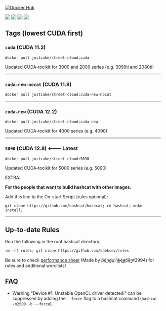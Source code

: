 [![Docker Hub](http://dockeri.co/image/justcake/street-cloud)](https://hub.docker.com/r/justcake/street-cloud/)

[![](https://img.shields.io/docker/image-size/justcake/street-cloud/cuda?label=cuda)](https://hub.docker.com/r/justcake/street-cloud/tags)
[![](https://img.shields.io/docker/image-size/justcake/street-cloud/cuda?label=cuda-new-nocat)](https://hub.docker.com/r/justcake/street-cloud/tags)
[![](https://img.shields.io/docker/image-size/justcake/street-cloud/cuda?label=cuda-new)](https://hub.docker.com/r/justcake/street-cloud/tags)
[![](https://img.shields.io/docker/image-size/justcake/street-cloud/cuda?label=5090)](https://hub.docker.com/r/justcake/street-cloud/tags)

## Tags (lowest CUDA first)


### ``cuda`` (CUDA 11.2) 
```
docker pull justcake/street-cloud:cuda
```

Updated CUDA-toolkit for 3000 and 2000 series (e.g. 3090ti and 2080ti)


--- 


### ``cuda-new-nocat`` (CUDA 11.8) 
```
docker pull justcake/street-cloud:cuda-new-nocat
```
--- 
### ``cuda-new`` (CUDA 12.2) 
```
docker pull justcake/street-cloud:cuda-new
```

Updated CUDA-toolkit for 4000 series (e.g. 4090)

---
### ``5090`` (CUDA 12.8) <--- Latest
```
docker pull justcake/street-cloud:5090
```
Updated CUDA-toolkit for 5000 series (e.g. 5090)


EXTRA:

**For the people that want to build hashcat with other images.**

Add this line to the On-start Script (rules optional):
```
git clone https://github.com/hashcat/hashcat; cd hashcat; make install;
```

--- 



## Up-to-date Rules
Run the following in the root hashcat directory.
```
rm -rf rules; git clone https://github.com/caeksec/rules
```
Be sure to check [performance sheet](https://docs.google.com/spreadsheets/d/1qQNwggWIWtL-m0EYrRg_vdwHOrZCY-SnWcYTwQN0fMk/edit#gid=1952927995) (Made by p͞é͜ng̸u̡͘iń͢͞k̴è͢͜e̛p͠è͢r#2994) for rules and additional wordlists!


## FAQ

* Warning "Device #1: Unstable OpenCL driver detected!" can be suppressed by adding the `--force` flag to a hashcat command (`hashcat -m2500 -b --force`).



